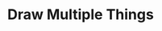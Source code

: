 ---
layout: post.html
id: 'draw-multiple-things'
title: 'Draw Multiple Things'
description: ''
prevDemoId: 'hello-index-square'
prevDemoTitle: 'Hello Indexed Square'
nextDemoId: 'scene-graph'
nextDemoTitle: 'Scene Graph'
---